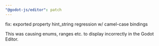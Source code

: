 ```yaml
---
"@godot-js/editor": patch
---
```


fix: exported property hint_string regression w/ camel-case bindings

This was causing enums, ranges etc. to display incorrectly in the Godot Editor.